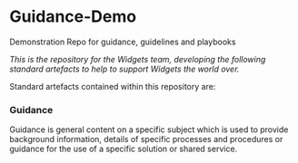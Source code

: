 # Guidance-Demo
Demonstration Repo for guidance, guidelines and playbooks

*This is the repository for the Widgets team, developing the following standard artefacts to help to support Widgets the world over.*

Standard artefacts contained within this repository are:

### Guidance
Guidance is general content on a specific subject which is used to provide background information, details of specific processes and procedures or guidance for the use of a specific solution or shared service.

###  